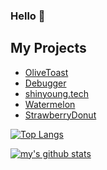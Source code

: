 ### Hello 👋
   
   

## My Projects
- [OliveToast](https://github.com/choshinyoung/OliveToast)
- [Debugger](https://bit.ly/Game_16)
- [shinyoung.tech](https://shinyoung.tech/)
- [Watermelon](https://watermelon.shinyoung.tech/)
- [StrawberryDonut](https://sbdonut.dev/)

[![Top Langs](https://github-readme-stats.vercel.app/api/top-langs/?username=choshinyoung&layout=compact)](https://github.com/anuraghazra/github-readme-stats)

[![my's github stats](https://github-readme-stats.vercel.app/api?username=choshinyoung)](https://github.com/anuraghazra/github-readme-stats)
